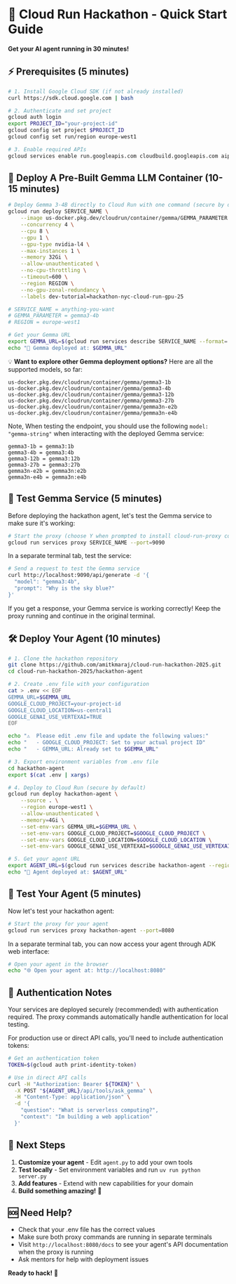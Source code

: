 # 🚀 Cloud Run Hackathon - Quick Start Guide

**Get your AI agent running in 30 minutes!**

## ⚡ Prerequisites (5 minutes)

```bash
# 1. Install Google Cloud SDK (if not already installed)
curl https://sdk.cloud.google.com | bash

# 2. Authenticate and set project
gcloud auth login
export PROJECT_ID="your-project-id"
gcloud config set project $PROJECT_ID
gcloud config set run/region europe-west1

# 3. Enable required APIs
gcloud services enable run.googleapis.com cloudbuild.googleapis.com aiplatform.googleapis.com
```

## 🤖 Deploy A Pre-Built Gemma LLM Container (10-15 minutes)

```bash
# Deploy Gemma 3-4B directly to Cloud Run with one command (secure by default)
gcloud run deploy SERVICE_NAME \
    --image us-docker.pkg.dev/cloudrun/container/gemma/GEMMA_PARAMETER \
    --concurrency 4 \
    --cpu 8 \
    --gpu 1 \
    --gpu-type nvidia-l4 \
    --max-instances 1 \
    --memory 32Gi \
    --allow-unauthenticated \
    --no-cpu-throttling \
    --timeout=600 \
    --region REGION \
    --no-gpu-zonal-redundancy \
    --labels dev-tutorial=hackathon-nyc-cloud-run-gpu-25

# SERVICE_NAME = anything-you-want
# GEMMA_PARAMETER = gemma3-4b
# REGION = europe-west1

# Get your Gemma URL
export GEMMA_URL=$(gcloud run services describe SERVICE_NAME --format='value(status.url)')
echo "🎉 Gemma deployed at: $GEMMA_URL"
```

💡 **Want to explore other Gemma deployment options?** Here are all the supported models, so far:

```
us-docker.pkg.dev/cloudrun/container/gemma/gemma3-1b
us-docker.pkg.dev/cloudrun/container/gemma/gemma3-4b
us-docker.pkg.dev/cloudrun/container/gemma/gemma3-12b
us-docker.pkg.dev/cloudrun/container/gemma/gemma3-27b
us-docker.pkg.dev/cloudrun/container/gemma/gemma3n-e2b
us-docker.pkg.dev/cloudrun/container/gemma/gemma3n-e4b
```

Note, When testing the endpoint, you should use the following `model: "gemma-string"` when interacting with the deployed Gemma service:


```
gemma3-1b = gemma3:1b
gemma3-4b = gemma3:4b
gemma3-12b = gemma3:12b
gemma3-27b = gemma3:27b
gemma3n-e2b = gemma3n:e2b
gemma3n-e4b = gemma3n:e4b
```


## 🧪 Test Gemma Service (5 minutes)

Before deploying the hackathon agent, let's test the Gemma service to make sure it's working:

```bash
# Start the proxy (choose Y when prompted to install cloud-run-proxy component)
gcloud run services proxy SERVICE_NAME --port=9090
```

In a separate terminal tab, test the service:

```bash
# Send a request to test the Gemma service
curl http://localhost:9090/api/generate -d '{
  "model": "gemma3:4b",
  "prompt": "Why is the sky blue?"
}'
```

If you get a response, your Gemma service is working correctly! Keep the proxy running and continue in the original terminal.

## 🛠️ Deploy Your Agent (10 minutes)

```bash
# 1. Clone the hackathon repository
git clone https://github.com/amitkmaraj/cloud-run-hackathon-2025.git
cd cloud-run-hackathon-2025/hackathon-agent

# 2. Create .env file with your configuration
cat > .env << EOF
GEMMA_URL=$GEMMA_URL
GOOGLE_CLOUD_PROJECT=your-project-id
GOOGLE_CLOUD_LOCATION=us-central1
GOOGLE_GENAI_USE_VERTEXAI=TRUE
EOF

echo "⚠️  Please edit .env file and update the following values:"
echo "   - GOOGLE_CLOUD_PROJECT: Set to your actual project ID"
echo "   - GEMMA_URL: Already set to $GEMMA_URL"

# 3. Export environment variables from .env file
cd hackathon-agent
export $(cat .env | xargs)

# 4. Deploy to Cloud Run (secure by default)
gcloud run deploy hackathon-agent \
    --source . \
    --region europe-west1 \
    --allow-unauthenticated \
    --memory=4Gi \
    --set-env-vars GEMMA_URL=$GEMMA_URL \
    --set-env-vars GOOGLE_CLOUD_PROJECT=$GOOGLE_CLOUD_PROJECT \
    --set-env-vars GOOGLE_CLOUD_LOCATION=$GOOGLE_CLOUD_LOCATION \
    --set-env-vars GOOGLE_GENAI_USE_VERTEXAI=$GOOGLE_GENAI_USE_VERTEXAI

# 5. Get your agent URL
export AGENT_URL=$(gcloud run services describe hackathon-agent --region=REGION --format='value(status.url)')
echo "🎉 Agent deployed at: $AGENT_URL"
```

## 🧪 Test Your Agent (5 minutes)

Now let's test your hackathon agent:

```bash
# Start the proxy for your agent
gcloud run services proxy hackathon-agent --port=8080
```

In a separate terminal tab, you can now access your agent through ADK web interface:

```bash
# Open your agent in the browser
echo "🌐 Open your agent at: http://localhost:8080"
```

## 🔐 Authentication Notes

Your services are deployed securely (recommended) with authentication required. The proxy commands automatically handle authentication for local testing.

For production use or direct API calls, you'll need to include authentication tokens:

```bash
# Get an authentication token
TOKEN=$(gcloud auth print-identity-token)

# Use in direct API calls
curl -H "Authorization: Bearer ${TOKEN}" \
  -X POST "${AGENT_URL}/api/tools/ask_gemma" \
  -H "Content-Type: application/json" \
  -d '{
    "question": "What is serverless computing?",
    "context": "Im building a web application"
  }'
```

## 🎯 Next Steps

1. **Customize your agent** - Edit `agent.py` to add your own tools
2. **Test locally** - Set environment variables and run `uv run python server.py`
3. **Add features** - Extend with new capabilities for your domain
4. **Build something amazing!** 🚀

## 🆘 Need Help?

- Check that your .env file has the correct values
- Make sure both proxy commands are running in separate terminals
- Visit `http://localhost:8080/docs` to see your agent's API documentation when the proxy is running
- Ask mentors for help with deployment issues

**Ready to hack!** 🎉
